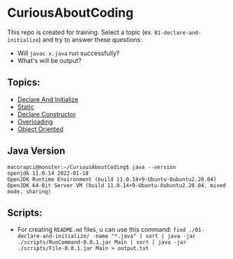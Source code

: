 # CuriousAboutCoding
This repo is created for training. 
Select a topic (ex. `01-declare-and-initialize`) and try to answer these questions:
- Will `javac x.java` run successfully?
- What's will be output?

## Topics:
- [Declare And Initialize](https://github.com/macorapci/CuriousAboutCoding/tree/master/01-declare-and-initialize#declare-and-initialize)
- [Static](https://github.com/macorapci/CuriousAboutCoding/tree/master/02-static#static)
- [Declare Constructor](https://github.com/macorapci/CuriousAboutCoding/tree/master/03-declare-constructor#declare-constructor)
- [Overloading](https://github.com/macorapci/CuriousAboutCoding/tree/master/04-overloading#overloading)
- [Object Oriented](https://github.com/macorapci/CuriousAboutCoding/tree/master/05-object-oriented#object-oriented)

## Java Version
 ````console
macorapci@monster:~/CuriousAboutCoding$ java --version
openjdk 11.0.14 2022-01-18
OpenJDK Runtime Environment (build 11.0.14+9-Ubuntu-0ubuntu2.20.04)
OpenJDK 64-Bit Server VM (build 11.0.14+9-Ubuntu-0ubuntu2.20.04, mixed mode, sharing) 
````

## Scripts:
- For creating `README.md` files, u can use this command: `find ./01-declare-and-initialize/ -name "*.java" | sort | java -jar ./scripts/RunCommand-0.0.1.jar Main | sort | java -jar ./scripts/File-0.0.1.jar Main > output.txt`
